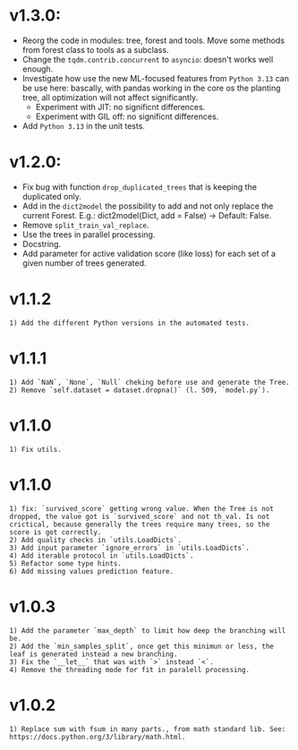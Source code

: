 # v1.3.0:

- Reorg the code in modules: tree, forest and tools. Move some methods from forest class to tools as a subclass.
- Change the `tqdm.contrib.concurrent` to `asyncio`: doesn't works well enough.
- Investigate how use the new ML-focused features from `Python 3.13` can be use here: bascally, with pandas working in the core os the planting tree, all optimization will not affect significantly. 
    - Experiment with JIT: no significnt differences.
    - Experiment with GIL off: no significnt differences.
- Add `Python 3.13` in the unit tests.

# v1.2.0:

- Fix bug with function `drop_duplicated_trees` that is keeping the duplicated only.
- Add in the `dict2model` the possibility to add and not only replace the current Forest. E.g.: dict2model(Dict, add = False) -> Default: False.
- Remove `split_train_val_replace`.
- Use the trees in parallel processing.
- Docstring.  
- Add parameter for active validation score (like loss) for each set of a given number of trees generated.

# v1.1.2

    1) Add the different Python versions in the automated tests.

# v1.1.1

    1) Add `NaN`, `None`, `Null` cheking before use and generate the Tree.
    2) Remove `self.dataset = dataset.dropna()` (l. 509, `model.py`).

# v1.1.0

    1) Fix utils.

# v1.1.0

    1) fix: `survived_score` getting wrong value. When the Tree is not dropped, the value got is `survived_score` and not th_val. Is not crictical, because generally the trees require many trees, so the score is got correctly.
    2) Add quality checks in `utils.LoadDicts`.
    3) Add input parameter `ignore_errors` in `utils.LoadDicts`.
    4) Add iterable protocol in `utils.LoadDicts`.
    5) Refactor some type hints.
    6) Add missing values prediction feature.

# v1.0.3

    1) Add the parameter `max_depth` to limit how deep the branching will be.
    2) Add the `min_samples_split`, once get this minimun or less, the leaf is generated instead a new branching.
    3) Fix the `__let__` that was with `>` instead `<`.
    4) Remove the threading mode for fit in paralell processing.

# v1.0.2

    1) Replace sum with fsum in many parts., from math standard lib. See: https://docs.python.org/3/library/math.html. 

